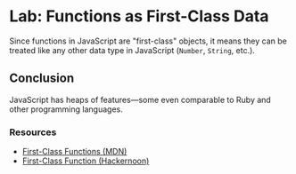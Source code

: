 # Lab: Functions as First-Class Data

Since functions in JavaScript are "first-class" objects, it means they can be treated like any other data type in JavaScript (`Number`, `String`, etc.).

## Conclusion

JavaScript has heaps of features—some even comparable to Ruby and other programming languages.

### Resources

- [First-Class Functions (MDN)](https://developer.mozilla.org/en-US/docs/Glossary/First-class_Function)
- [First-Class Function (Hackernoon)](https://hackernoon.com/javascript-and-functional-programming-pt-2-first-class-functions-4437a1aec217)
